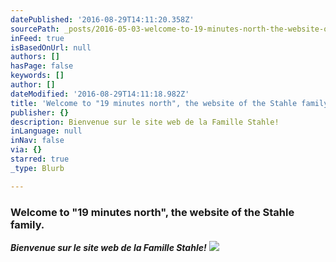 ```yaml
---
datePublished: '2016-08-29T14:11:20.358Z'
sourcePath: _posts/2016-05-03-welcome-to-19-minutes-north-the-website-of-the-stahle-fam.md
inFeed: true
isBasedOnUrl: null
authors: []
hasPage: false
keywords: []
author: []
dateModified: '2016-08-29T14:11:18.982Z'
title: 'Welcome to "19 minutes north", the website of the Stahle family.'
publisher: {}
description: Bienvenue sur le site web de la Famille Stahle!
inLanguage: null
inNav: false
via: {}
starred: true
_type: Blurb

---
```

### **Welcome to "19 minutes north", the website of the Stahle family.**

_**Bienvenue sur le site web de la Famille Stahle!**_
![](https://the-grid-user-content.s3-us-west-2.amazonaws.com/dc539c9f-54fe-4071-8355-f6d74070289b.jpg)